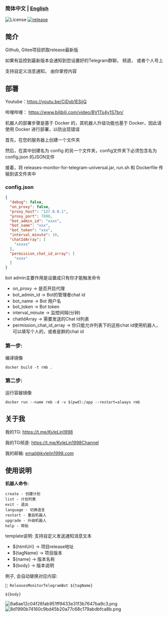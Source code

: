 ### 简体中文 | [English](./README_en.md)

![License](https://img.shields.io/badge/license-MIT-green)
[![release](https://img.shields.io/github/v/release/kylelin1998/ReleasesMonitorTelegramBot)](https://github.com/kylelin1998/ReleasesMonitorTelegramBot/releases/latest)

## 简介
Github, Gitee项目抓取release最新版

如果有监控到最新版本会通知到您设置好的Telegram群聊， 频道， 或者个人号上

支持自定义消息通知， 由你掌控内容

## 部署
Youtube：https://youtu.be/CiDxb1ESijQ

哔哩哔哩： https://www.bilibili.com/video/BV1Ts4y1S7bn/

机器人的部署步骤是基于 Docker 的，其机器人升级功能也基于 Docker，因此请使用 Docker 进行部署，以防出现错误

首先，在您的服务器上创建一个文件夹

然后，在其中创建名为 config 的另一个文件夹，config文件夹下必须包含名为 config.json 的JSON文件

接着，将 releases-monitor-for-telegram-universal.jar, run.sh 和 Dockerfile 传输到该文件夹中

### config.json
```json
{
  "debug": false,
  "on_proxy": false,
  "proxy_host": "127.0.0.1",
  "proxy_port": 7890,
  "bot_admin_id": "xxxx",
  "bot_name": "xxx",
  "bot_token": "xxx",
  "interval_minute": 10,
  "chatIdArray": [
    "xxxxx"
  ],
  "permission_chat_id_array": [
    "xxxx"
  ]
}
```
bot admin主要作用是设置成只有你才能触发命令
* on_proxy -> 是否开启代理
* bot_admin_id -> Bot的管理者chat id
* bot_name -> Bot 用户名
* bot_token -> Bot token
* interval_minute -> 监控间隔(分钟)
* chatIdArray -> 需要发送的Chat Id列表
* permission_chat_id_array -> 你只能允许列表下的这些chat id使用机器人， 可以填写个人的，或者是群的chat id

### 第一步:
编译镜像
```
docker build -t rmb .
```

### 第二步:
运行容器镜像
```
docker run --name rmb -d -v $(pwd):/app --restart=always rmb
```

## 关于我
我的TG: https://t.me/KyleLin1998

我的TG频道: https://t.me/KyleLin1998Channel

我的邮箱: email@kylelin1998.com

## 使用说明
**机器人命令:**
```
create - 创建计划
list - 计划列表
exit - 退出
language - 切换语言
restart - 重启机器人
upgrade - 升级机器人
help - 帮助
```

template说明:
支持自定义发送通知消息文本
* ${htmlUrl} -> 项目release地址
* ${tagName} -> 项目版本
* ${name} -> 版本名称
* ${body} -> 版本说明

例子, 会自动替换对应内容:
```
🥳 ReleasesMonitorTelegramBot ${tagName}

${body}
```

![6a6ae12c04f26fab951ff9433e31f3b7647ba9c3.png](https://i.imgur.com/rhgNVb9.png)
![8d1990b74160c9bd45b20a77c68c179abdbfca8b.png](https://i.imgur.com/Fp4RDXu.png)